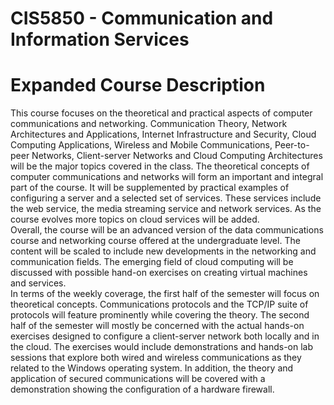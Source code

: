 # CIS5850 - Communication and Information Services
# Expanded Course Description

  This course focuses on the theoretical and practical aspects of computer communications and networking. Communication Theory, Network    Architectures and Applications, Internet Infrastructure and Security, Cloud Computing Applications, Wireless and Mobile Communications, Peer-to-peer Networks, Client-server Networks and Cloud Computing Architectures will be the major topics covered in the class. The theoretical concepts of computer communications and networks will form an important and integral part of the course. It will be supplemented by practical examples of configuring a server and a selected set of services. These services include the web service, the media streaming service and network services. As the course evolves more topics on cloud services will be added.  
  Overall, the course will be an advanced version of the data communications course and networking course offered at the undergraduate level. The content will be scaled to include new developments in the networking and communication fields. The emerging field of cloud computing will be discussed with possible hand-on exercises on creating virtual machines and services.  
  In terms of the weekly coverage, the first half of the semester will focus on theoretical concepts. Communications protocols and the TCP/IP suite of protocols will feature prominently while covering the theory. The second half of the semester will mostly be concerned with the actual hands-on exercises designed to configure a client-server network both locally and in the cloud. The exercises would include demonstrations and hands-on lab sessions that explore both wired and wireless communications as they related to the Windows operating system. In addition, the theory and application of secured communications will be covered with a demonstration showing the configuration of a hardware firewall. 
